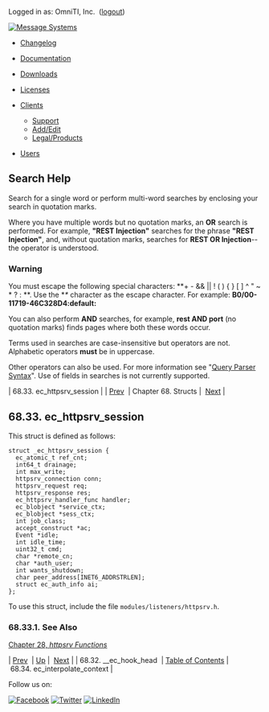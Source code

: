 Logged in as: OmniTI, Inc.  ([logout](https://support.messagesystems.com/logout.php))

[![Message Systems](https://support.messagesystems.com/images/ms-white205.png)](https://support.messagesystems.com/start.php) 

*   [Changelog](https://support.messagesystems.com/start.php?show=changelog)
*   [Documentation](https://support.messagesystems.com/docs/)
*   [Downloads](https://support.messagesystems.com/start.php)

*   [Licenses](https://support.messagesystems.com/license_summary.php)
*   <a href="">Clients</a>
    *   [Support](https://support.messagesystems.com/cs.php)
    *   [Add/Edit](https://support.messagesystems.com/edit_client.php)
    *   [Legal/Products](https://support.messagesystems.com/edit_products.php)
*   [Users](https://support.messagesystems.com/edit_customer.php)

## Search Help

Search for a single word or perform multi-word searches by enclosing your search in quotation marks.

Where you have multiple words but no quotation marks, an **OR** search is performed. For example, **"REST Injection"** searches for the phrase **"REST Injection"**, and, without quotation marks, searches for **REST OR Injection**--the operator is understood.

### Warning

You must escape the following special characters: **+ - && || ! ( ) { } [ ] ^ " ~ * ? : \**. Use the **\** character as the escape character. For example: **B0/00-11719-46C328D4\:default\:**

You can also perform **AND** searches, for example, **rest AND port** (no quotation marks) finds pages where both these words occur.

Terms used in searches are case-insensitive but operators are not. Alphabetic operators **must** be in uppercase.

Other operators can also be used. For more information see "[Query Parser Syntax](https://lucene.apache.org/core/old_versioned_docs/versions/3_0_0/queryparsersyntax.html)". Use of fields in searches is not currently supported.

| 68.33. ec_httpsrv_session |
| [Prev](structs.ec_hook_head.php)  | Chapter 68. Structs |  [Next](structs.ec_interpolate_context.php) |

## 68.33. ec_httpsrv_session

This struct is defined as follows:

```
struct _ec_httpsrv_session {
  ec_atomic_t ref_cnt;
  int64_t drainage;
  int max_write;
  httpsrv_connection conn;
  httpsrv_request req;
  httpsrv_response res;
  ec_httpsrv_handler_func handler;
  ec_blobject *service_ctx;
  ec_blobject *sess_ctx;
  int job_class;
  accept_construct *ac;
  Event *idle;
  int idle_time;
  uint32_t cmd;
  char *remote_cn;
  char *auth_user;
  int wants_shutdown;
  char peer_address[INET6_ADDRSTRLEN];
  struct ec_auth_info ai;
};
```

To use this struct, include the file `modules/listeners/httpsrv.h`.

### 68.33.1. See Also

[Chapter 28, *httpsrv Functions*](httpsrv.php "Chapter 28. httpsrv Functions") 

| [Prev](structs.ec_hook_head.php)  | [Up](structs.php) |  [Next](structs.ec_interpolate_context.php) |
| 68.32. __ec_hook_head  | [Table of Contents](index.php) |  68.34. ec_interpolate_context |

Follow us on:

[![Facebook](https://support.messagesystems.com/images/icon-facebook.png)](http://www.facebook.com/messagesystems) [![Twitter](https://support.messagesystems.com/images/icon-twitter.png)](http://twitter.com/#!/MessageSystems) [![LinkedIn](https://support.messagesystems.com/images/icon-linkedin.png)](http://www.linkedin.com/company/message-systems)